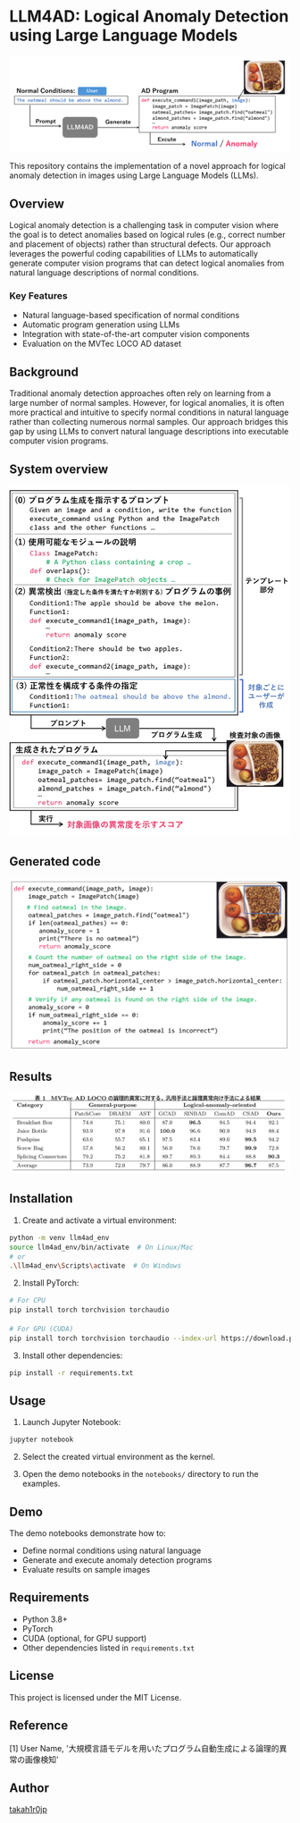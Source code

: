 # LLM4AD: Logical Anomaly Detection using Large Language Models

![概要図](assets/teaser.png)

This repository contains the implementation of a novel approach for logical anomaly detection in images using Large Language Models (LLMs).

## Overview

Logical anomaly detection is a challenging task in computer vision where the goal is to detect anomalies based on logical rules (e.g., correct number and placement of objects) rather than structural defects. Our approach leverages the powerful coding capabilities of LLMs to automatically generate computer vision programs that can detect logical anomalies from natural language descriptions of normal conditions.

### Key Features

- Natural language-based specification of normal conditions
- Automatic program generation using LLMs
- Integration with state-of-the-art computer vision components
- Evaluation on the MVTec LOCO AD dataset

## Background

Traditional anomaly detection approaches often rely on learning from a large number of normal samples. However, for logical anomalies, it is often more practical and intuitive to specify normal conditions in natural language rather than collecting numerous normal samples. Our approach bridges this gap by using LLMs to convert natural language descriptions into executable computer vision programs.

## System overview

![全体像](assets/overall.jpg)

## Generated code

![Generated_code](assets/generated_code_sample.png)

## Results
![実験結果](assets/result.png)

## Installation

1. Create and activate a virtual environment:
```bash
python -m venv llm4ad_env
source llm4ad_env/bin/activate  # On Linux/Mac
# or
.\llm4ad_env\Scripts\activate  # On Windows
```

2. Install PyTorch:
```bash
# For CPU
pip install torch torchvision torchaudio

# For GPU (CUDA)
pip install torch torchvision torchaudio --index-url https://download.pytorch.org/whl/cu121
```

3. Install other dependencies:
```bash
pip install -r requirements.txt
```

## Usage

1. Launch Jupyter Notebook:
```bash
jupyter notebook
```

2. Select the created virtual environment as the kernel.

3. Open the demo notebooks in the `notebooks/` directory to run the examples.

## Demo

The demo notebooks demonstrate how to:
- Define normal conditions using natural language
- Generate and execute anomaly detection programs
- Evaluate results on sample images

## Requirements

- Python 3.8+
- PyTorch
- CUDA (optional, for GPU support)
- Other dependencies listed in `requirements.txt`

## License

This project is licensed under the MIT License.

## Reference

[1] User Name, '大規模言語モデルを用いたプログラム自動生成による論理的異常の画像検知'

## Author

[takah1r0jp](https://github.com/takah1r0jp)
